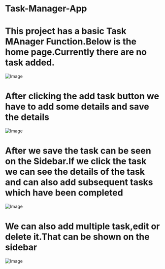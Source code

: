 # Task-Manager-App
# This project has a basic Task MAnager Function.Below is the home page.Currently there are no task added.
![Image](https://github.com/user-attachments/assets/601e6d8f-4b59-42c0-8b64-693e7ae23b5f)
# After clicking the add task button we have to add some details and save the details
![Image](https://github.com/user-attachments/assets/5cd3e332-1148-40e0-b49d-e08ad8bbc401)
# After we save the task can be seen on the Sidebar.If we click the task we can see the details of the task and can also add subsequent tasks which have been completed
![Image](https://github.com/user-attachments/assets/8ef6838d-16b6-4b0b-b484-88762d82526e)
# We can also add multiple task,edit or delete it.That can be shown on the sidebar
![Image](https://github.com/user-attachments/assets/491325ac-e72d-4044-9d5c-cb19b72bde88)






